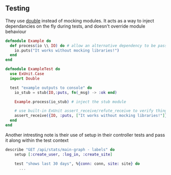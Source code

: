 ## Testing
They use [double](https://github.com/sonerdy/double) instead of mocking modules. It acts as a way to inject dependancies on the fly during tests, and doesn't override module behaviour

```elixir
defmodule Example do
  def process(io \\ IO) do # allow an alternative dependency to be passed
    io.puts("It works without mocking libraries!")
  end
end

defmodule ExampleTest do
  use ExUnit.Case
  import Double

  test "example outputs to console" do
    io_stub = stub(IO,:puts, fn(_msg) -> :ok end)

    Example.process(io_stub) # inject the stub module

    # use built-in ExUnit assert_receive/refute_receive to verify things
    assert_receive({IO, :puts, ["It works without mocking libraries!"]})
  end
end
```

Another intresting note is their use of setup in their controller tests and pass it along within the test context

```elixir
describe "GET /api/stats/main-graph - labels" do
    setup [:create_user, :log_in, :create_site]

    test "shows last 30 days", %{conn: conn, site: site} do
      ...
```
